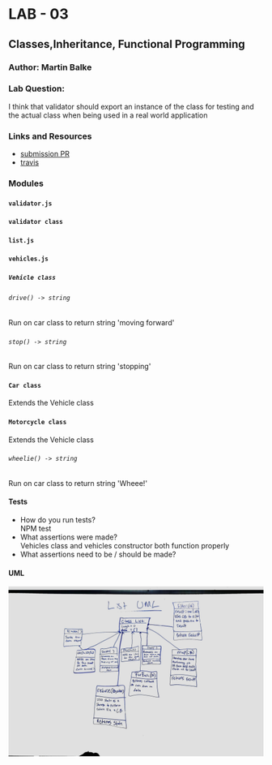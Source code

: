 # LAB - 03

## Classes,Inheritance, Functional Programming

### Author: Martin Balke

### Lab Question:
I think that validator should export an instance of the class for testing and the actual class when being used in a real world application

### Links and Resources
* [submission PR](https://github.com/martinbalke-401-adavanced-js/401-lab-02/pull/2)
* [travis](https://www.travis-ci.com/martinbalke-401-adavanced-js/401-lab-02)


### Modules
#### `validator.js`
#### `validator class`

#### `list.js`


#### `vehicles.js`
##### `Vehicle class`

###### `drive() -> string`
Run on car class to return string 'moving forward'

###### `stop() -> string`
Run on car class to return string 'stopping'

#### `Car class`
Extends the Vehicle class

#### `Motorcycle class`
Extends the Vehicle class

###### `wheelie() -> string`
Run on car class to return string 'Wheee!'
  
#### Tests
* How do you run tests?  
NPM test
* What assertions were made?  
Vehicles class and vehicles constructor both function properly
* What assertions need to be / should be made?

#### UML
![ListUML](assets/listuml.jpg)